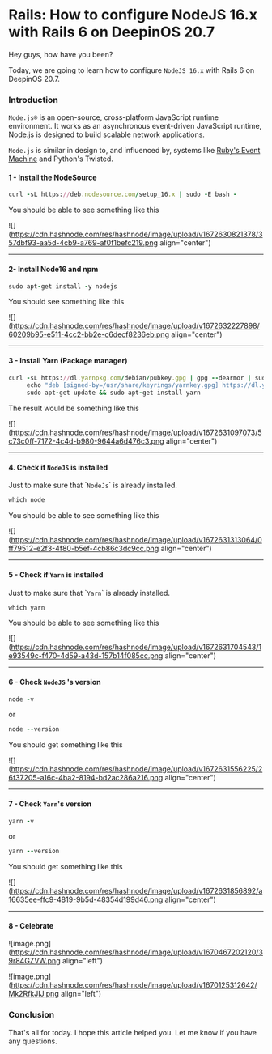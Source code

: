 # Rails: How to configure NodeJS 16.x with Rails 6 on DeepinOS 20.7

Hey guys, how have you been?

Today, we are going to learn how to configure `NodeJS 16.x` with Rails 6 on DeepinOS 20.7.

### Introduction

`Node.js®` is an open-source, cross-platform JavaScript runtime environment. It works as an asynchronous event-driven JavaScript runtime, Node.js is designed to build scalable network applications.

`Node.js` is similar in design to, and influenced by, systems like [Ruby's Event Machine](https://github.com/eventmachine/eventmachine) and Python's Twisted.

#### **1 - Install the NodeSource**

```ruby
curl -sL https://deb.nodesource.com/setup_16.x | sudo -E bash -
```

You should be able to see something like this

![](https://cdn.hashnode.com/res/hashnode/image/upload/v1672630821378/357dbf93-aa5d-4cb9-a769-af0f1befc219.png align="center")

---

#### 2- Install Node16 and npm

```ruby
sudo apt-get install -y nodejs
```

You should see something like this

![](https://cdn.hashnode.com/res/hashnode/image/upload/v1672632227898/60209b95-e511-4cc2-bb2e-c6decf8236eb.png align="center")

---

#### **3 - Install Yarn (Package manager)**

```ruby
curl -sL https://dl.yarnpkg.com/debian/pubkey.gpg | gpg --dearmor | sudo tee /usr/share/keyrings/yarnkey.gpg >/dev/null
     echo "deb [signed-by=/usr/share/keyrings/yarnkey.gpg] https://dl.yarnpkg.com/debian stable main" | sudo tee /etc/apt/sources.list.d/yarn.list
     sudo apt-get update && sudo apt-get install yarn
```

The result would be something like this

![](https://cdn.hashnode.com/res/hashnode/image/upload/v1672631097073/5c73c0ff-7172-4c4d-b980-9644a6d476c3.png align="center")

---

#### **4\. Check if** `NodeJS` **is installed**

Just to make sure that \``NodeJs`\` is already installed.

```ruby
which node
```

You should be able to see something like this

![](https://cdn.hashnode.com/res/hashnode/image/upload/v1672631313064/0ff79512-e2f3-4f80-b5ef-4cb86c3dc9cc.png align="center")

---

#### 5 - **Check if** `Yarn` **is installed**

Just to make sure that \``Yarn`\` is already installed.

```ruby
which yarn
```

You should be able to see something like this

![](https://cdn.hashnode.com/res/hashnode/image/upload/v1672631704543/1e93549c-f470-4d59-a43d-157b14f085cc.png align="center")

---

#### 6 - Check `NodeJS` 's version

```ruby
node -v
```

or

```ruby
node --version
```

You should get something like this

![](https://cdn.hashnode.com/res/hashnode/image/upload/v1672631556225/26f37205-a16c-4ba2-8194-bd2ac286a216.png align="center")

---

#### 7 - Check `Yarn`'s version

```ruby
yarn -v
```

or

```ruby
yarn --version
```

You should get something like this

![](https://cdn.hashnode.com/res/hashnode/image/upload/v1672631856892/a16635ee-ffc9-4819-9b5d-48354d199d46.png align="center")

---

#### 8 - Celebrate

![image.png](https://cdn.hashnode.com/res/hashnode/image/upload/v1670467202120/39r84GZVW.png align="left")

![image.png](https://cdn.hashnode.com/res/hashnode/image/upload/v1670125312642/Mk2RfkJIJ.png align="left")

### Conclusion

That's all for today. I hope this article helped you. Let me know if you have any questions.